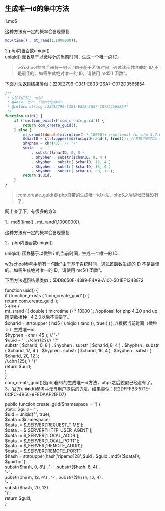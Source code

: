 ## 生成唯一id的集中方法

1.md5

这种方法有一定的概率会出现重复

```php
md5(time() . mt_rand(1,1000000));
```

2.php内置函数uniqid\(\)  
uniqid\(\) 函数基于以微秒计的当前时间，生成一个唯一的 ID。

> w3school参考手册有一句话:"由于基于系统时间，通过该函数生成的 ID 不是最佳的。如需生成绝对唯一的 ID，请使用 md5\(\) 函数"。

下面方法返回结果类似：229E2799-C381-E833-26A7-C072D3565B54

```php
/**
 * ${STATIC} uuid
 * @desc: 生产一个格式化的MD5
 * @return string [229E2799-C381-E833-26A7-C072D3565B54]
 */
function uuid() {
    if (function_exists('com_create_guid')) {
        return com_create_guid();
    } else {
        mt_srand((double)microtime() * 10000); //optional for php 4.2.0 and up.随便数播种，4.2.0以后不需要了。
        $charID = strtoupper(md5(uniqid(rand(), true))); //根据当前时间（微秒计）生成唯一id.
        $hyphen = chr(45); // "-"
        $uuid   = ''
            . substr($charID, 0, 8 )
            . $hyphen . substr($charID, 8, 4 )
            . $hyphen . substr( $charID, 12, 4 )
            . $hyphen . substr( $charID, 16, 4 )
            . $hyphen . substr( $charID, 20, 12 );
        return $uuid;
    }
}
```

> com\_create\_guid\(\)是php自带的生成唯一id方法，php5之后貌似已经没有了。

网上查了下，有很多的方法

1、md5\(time\(\) . mt\_rand\(1,1000000\)\);

这种方法有一定的概率会出现重复

2、php内置函数uniqid\(\)

uniqid\(\) 函数基于以微秒计的当前时间，生成一个唯一的 ID.

w3school参考手册有一句话:"由于基于系统时间，通过该函数生成的 ID 不是最佳的。如需生成绝对唯一的 ID，请使用 md5\(\) 函数"。

下面方法返回结果类似：5DDB650F-4389-F4A9-A100-501EF1348872

function uuid\(\) {  
  if \(function\_exists \( 'com\_create\_guid' \)\) {  
    return com\_create\_guid \(\);  
  } else {  
    mt\_srand \( \( double \) microtime \(\) \* 10000 \); //optional for php 4.2.0 and up.随便数播种，4.2.0以后不需要了。  
    $charid = strtoupper \( md5 \( uniqid \( rand \(\), true \) \) \); //根据当前时间（微秒计）生成唯一id.  
    $hyphen = chr \( 45 \); // "-"  
    $uuid = '' . //chr\(123\)// "{"  
substr \( $charid, 0, 8 \) . $hyphen . substr \( $charid, 8, 4 \) . $hyphen . substr \( $charid, 12, 4 \) . $hyphen . substr \( $charid, 16, 4 \) . $hyphen . substr \( $charid, 20, 12 \);  
    //.chr\(125\);// "}"  
    return $uuid;  
  }  
}  
com\_create\_guid\(\)是php自带的生成唯一id方法，php5之后貌似已经没有了。  
3、官方uniqid\(\)参考手册有用户提供的方法，结果类似：{E2DFFFB3-571E-6CFC-4B5C-9FEDAAF2EFD7}

public function create\_guid\($namespace = ''\) {  
  static $guid = '';  
  $uid = uniqid\("", true\);  
  $data = $namespace;  
  $data .= $\_SERVER\['REQUEST\_TIME'\];  
  $data .= $\_SERVER\['HTTP\_USER\_AGENT'\];  
  $data .= $\_SERVER\['LOCAL\_ADDR'\];  
  $data .= $\_SERVER\['LOCAL\_PORT'\];  
  $data .= $\_SERVER\['REMOTE\_ADDR'\];  
  $data .= $\_SERVER\['REMOTE\_PORT'\];  
  $hash = strtoupper\(hash\('ripemd128', $uid . $guid . md5\($data\)\)\);  
  $guid = '{' .  
      substr\($hash, 0, 8\) .  
      '-' .  
      substr\($hash, 8, 4\) .  
      '-' .  
      substr\($hash, 12, 4\) .  
      '-' .  
      substr\($hash, 16, 4\) .  
      '-' .  
      substr\($hash, 20, 12\) .  
      '}';  
  return $guid;  
 }

